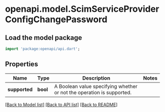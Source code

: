 # openapi.model.ScimServiceProviderConfigChangePassword

## Load the model package
```dart
import 'package:openapi/api.dart';
```

## Properties
Name | Type | Description | Notes
------------ | ------------- | ------------- | -------------
**supported** | **bool** | A Boolean value specifying whether or not the operation is supported. | 

[[Back to Model list]](../README.md#documentation-for-models) [[Back to API list]](../README.md#documentation-for-api-endpoints) [[Back to README]](../README.md)


